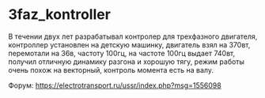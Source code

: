 # 3faz_kontroller
В течении двух лет разрабатывал контролер для трехфазного двигателя, контроллер  установлен на детскую машинку, двигатель взял на 370вт, перемотали на 36в, частоту 100гц, на частоте 100гц выдает 740вт, получил отличную динамику разгона и хорошую тягу, режим работы очень похож на векторный, контроль момента есть на валу.

Форум:
https://electrotransport.ru/ussr/index.php?msg=1556098
